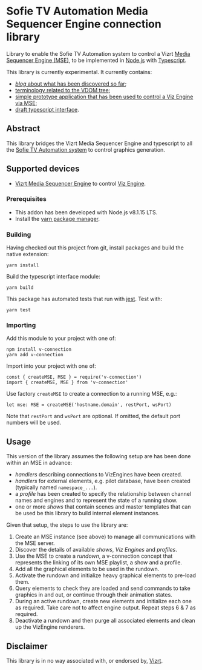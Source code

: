 # Sofie TV Automation Media Sequencer Engine connection library

Library to enable the Sofie TV Automation system to control a Vizrt [Media Sequencer Engine (MSE)](https://documentation.vizrt.com/viz-engine-guide/3.5/general_requirements_media_sequencer.html), to be implemented in [Node.js](https://nodejs.org/en/) with [Typescript](http://www.typescriptlang.org/).

This library is currently experimental. It currently contains:

* [_blog_ about what has been discovered so far](./doc/architecture_notes.md);
* [terminology related to the VDOM tree](./doc/VDOM_terminology.md);
* [simple prototype application that has been used to control a Viz Engine via MSE](./src/scratch/cli_bund.js);
* [draft typescript interface](./src/v-connection.ts).

## Abstract
This library bridges the Vizrt Media Sequencer Engine and typescript to all the [Sofie TV Automation system](https://github.com/nrkno/Sofie-TV-automation) to control graphics generation.

## Supported devices

* [Vizrt Media Sequencer Engine](https://documentation.vizrt.com/viz-engine-guide/3.5/general_requirements_media_sequencer.html) to control [Viz Engine](https://www.vizrt.com/products/viz-engine).

### Prerequisites

* This addon has been developed with Node.js v8.1.15 LTS.
* Install the [yarn package manager](https://yarnpkg.com/en/docs/install).

### Building

Having checked out this project from git, install packages and build the native extension:

    yarn install

Build the typescript interface module:

    yarn build

This package has automated tests that run with [jest](https://jestjs.io/). Test with:

    yarn test

### Importing

Add this module to your project with one of:

    npm install v-connection
    yarn add v-connection

Import into your project with one of:

    const { createMSE, MSE } = require('v-connection')
    import { createMSE, MSE } from 'v-connection'

Use factory `createMSE` to create a connection to a running MSE, e.g.:

    let mse: MSE = createMSE('hostname.domain', restPort, wsPort)

Note that `restPort` and `wsPort` are optional. If omitted, the default port numbers will be used.

## Usage

This version of the library assumes the following setup are has been done within an MSE in advance:

* _handlers_ describing connections to VizEngines have been created.
* _handlers_ for external elements, e.g. pilot database, have been created (typically named `namespace_...`).
* a _profile_ has been created to specify the relationship between channel names and engines and to represent the state of a running show.
* one or more _shows_ that contain scenes and master templates that can be used be this library to build internal element instances.

Given that setup, the steps to use the library are:

1. Create an MSE instance (see above) to manage all communications with the MSE server.
2. Discover the details of available _shows_, _Viz Engines_ and _profiles_.
3. Use the MSE to create a _rundown_, a v-connection concept that represents the linking of its own MSE playlist, a show and a profile.
4. Add all the graphical elements to be used in the rundown.
5. Activate the rundown and initialize heavy graphical elements to pre-load them.
6. Query elements to check they are loaded and send commands to take graphics in and out, or continue through their animation states.
7. During an active rundown, create new elements and initialize each one as required. Take care not to affect engine output. Repeat steps 6 & 7 as required.
8. Deactivate a rundown and then purge all associated elements and clean up the VizEngine renderers.

## Disclaimer

This library is in no way associated with, or endorsed by, [Vizrt](https://www.vizrt.com/).

